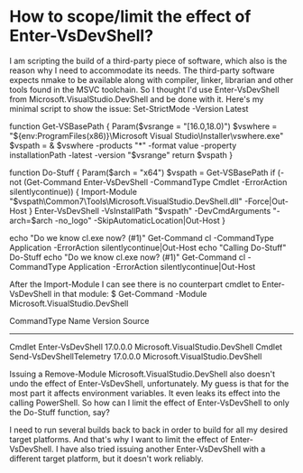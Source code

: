 
# How to scope/limit the effect of Enter-VsDevShell?

I am scripting the build of a third-party piece of software, which also is the reason why I need to accommodate its needs. The third-party software expects nmake to be available along with compiler, linker, librarian and other tools found in the MSVC toolchain.
So I thought I'd use Enter-VsDevShell from Microsoft.VisualStudio.DevShell and be done with it. Here's my minimal script to show the issue:
Set-StrictMode -Version Latest

function Get-VSBasePath
{
    Param($vsrange = "[16.0,18.0)")
    $vswhere = "${env:ProgramFiles(x86)}\Microsoft Visual Studio\Installer\vswhere.exe"
    $vspath = & $vswhere -products "*" -format value -property installationPath -latest -version "$vsrange"
    return $vspath
}

function Do-Stuff
{
    Param($arch = "x64")
    $vspath = Get-VSBasePath
    if (-not (Get-Command Enter-VsDevShell -CommandType Cmdlet -ErrorAction silentlycontinue))
    {
        Import-Module "$vspath\Common7\Tools\Microsoft.VisualStudio.DevShell.dll" -Force|Out-Host
    }
    Enter-VsDevShell -VsInstallPath "$vspath" -DevCmdArguments "-arch=$arch -no_logo" -SkipAutomaticLocation|Out-Host
}

echo "Do we know cl.exe now? (#1)"
Get-Command cl -CommandType Application -ErrorAction silentlycontinue|Out-Host
echo "Calling Do-Stuff"
Do-Stuff
echo "Do we know cl.exe now? (#1)"
Get-Command cl -CommandType Application -ErrorAction silentlycontinue|Out-Host

After the Import-Module I can see there is no counterpart cmdlet to Enter-VsDevShell in that module:
$ Get-Command -Module Microsoft.VisualStudio.DevShell

CommandType     Name                                               Version    Source
-----------     ----                                               -------    ------
Cmdlet          Enter-VsDevShell                                   17.0.0.0   Microsoft.VisualStudio.DevShell
Cmdlet          Send-VsDevShellTelemetry                           17.0.0.0   Microsoft.VisualStudio.DevShell

Issuing a Remove-Module Microsoft.VisualStudio.DevShell also doesn't undo the effect of Enter-VsDevShell, unfortunately. My guess is that for the most part it affects environment variables. It even leaks its effect into the calling PowerShell.
So how can I limit the effect of Enter-VsDevShell to only the Do-Stuff function, say?

I need to run several builds back to back in order to build for all my desired target platforms. And that's why I want to limit the effect of Enter-VsDevShell.
I have also tried issuing another Enter-VsDevShell with a different target platform, but it doesn't work reliably.

        